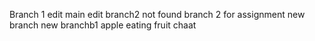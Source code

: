 Branch 1 edit
main edit 
branch2 not found
branch 2 for assignment
new branch 
new branchb1
apple eating
fruit chaat